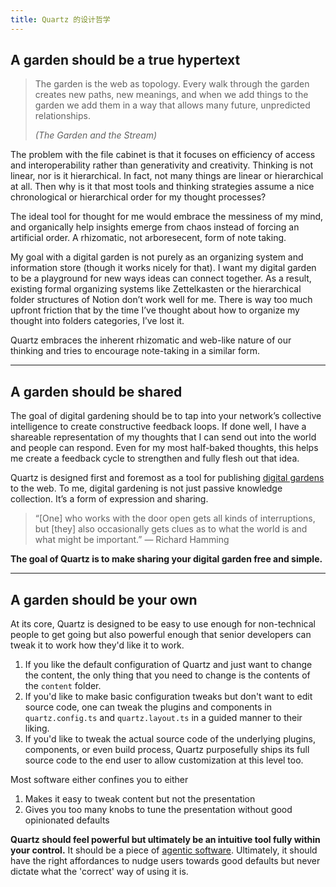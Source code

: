 ```yaml
---
title: Quartz 的设计哲学
---
```


## A garden should be a true hypertext

> The garden is the web as topology. Every walk through the garden creates new paths, new meanings, and when we add things to the garden we add them in a way that allows many future, unpredicted relationships.
>
> _(The Garden and the Stream)_

The problem with the file cabinet is that it focuses on efficiency of access and interoperability rather than generativity and creativity. Thinking is not linear, nor is it hierarchical. In fact, not many things are linear or hierarchical at all. Then why is it that most tools and thinking strategies assume a nice chronological or hierarchical order for my thought processes?

The ideal tool for thought for me would embrace the messiness of my mind, and organically help insights emerge from chaos instead of forcing an artificial order. A rhizomatic, not arboresecent, form of note taking.

My goal with a digital garden is not purely as an organizing system and information store (though it works nicely for that). I want my digital garden to be a playground for new ways ideas can connect together. As a result, existing formal organizing systems like Zettelkasten or the hierarchical folder structures of Notion don’t work well for me. There is way too much upfront friction that by the time I’ve thought about how to organize my thought into folders categories, I’ve lost it.

Quartz embraces the inherent rhizomatic and web-like nature of our thinking and tries to encourage note-taking in a similar form.

---

## A garden should be shared

The goal of digital gardening should be to tap into your network’s collective intelligence to create constructive feedback loops. If done well, I have a shareable representation of my thoughts that I can send out into the world and people can respond. Even for my most half-baked thoughts, this helps me create a feedback cycle to strengthen and fully flesh out that idea.

Quartz is designed first and foremost as a tool for publishing [digital gardens](https://jzhao.xyz/posts/networked-thought) to the web. To me, digital gardening is not just passive knowledge collection. It’s a form of expression and sharing.

> “[One] who works with the door open gets all kinds of interruptions, but [they] also occasionally gets clues as to what the world is and what might be important.”
> — Richard Hamming

**The goal of Quartz is to make sharing your digital garden free and simple.**

---

## A garden should be your own

At its core, Quartz is designed to be easy to use enough for non-technical people to get going but also powerful enough that senior developers can tweak it to work how they'd like it to work.

1. If you like the default configuration of Quartz and just want to change the content, the only thing that you need to change is the contents of the `content` folder.
2. If you'd like to make basic configuration tweaks but don't want to edit source code, one can tweak the plugins and components in `quartz.config.ts` and `quartz.layout.ts` in a guided manner to their liking.
3. If you'd like to tweak the actual source code of the underlying plugins, components, or even build process, Quartz purposefully ships its full source code to the end user to allow customization at this level too.

Most software either confines you to either

1. Makes it easy to tweak content but not the presentation
2. Gives you too many knobs to tune the presentation without good opinionated defaults

**Quartz should feel powerful but ultimately be an intuitive tool fully within your control.** It should be a piece of [agentic software](https://jzhao.xyz/posts/agentic-computing). Ultimately, it should have the right affordances to nudge users towards good defaults but never dictate what the 'correct' way of using it is.
